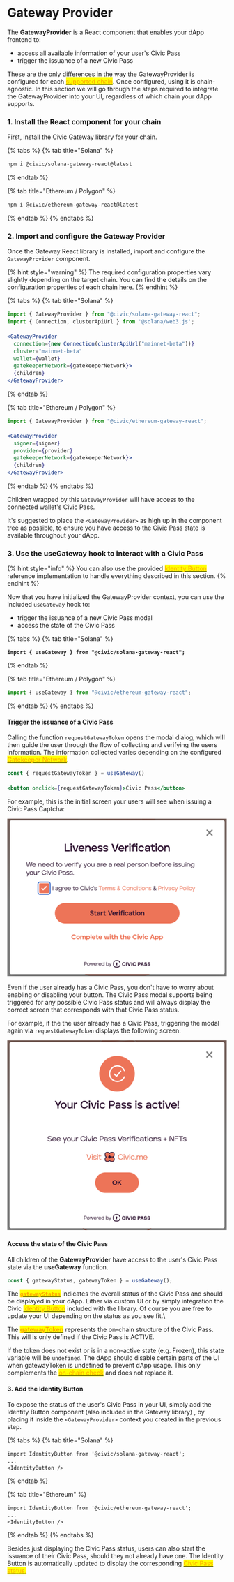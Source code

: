 # Gateway Provider

The **GatewayProvider** is a React component that enables your dApp frontend to:

* access all available information of your user's Civic Pass
* trigger the issuance of a new Civic Pass&#x20;

These are the only differences in the way the GatewayProvider is configured for each <mark style="color:orange;"></mark> [<mark style="color:orange;">supported chain</mark>](../../../../overview/supported-blockchains.md). <mark style="color:orange;"></mark> Once configured, using it is chain-agnostic. In this section we will go through the steps required to integrate the GatewayProvider into your UI, regardless of which chain your dApp supports.&#x20;

### 1. Install the React component for your chain

First, install the Civic Gateway library for your chain.

{% tabs %}
{% tab title="Solana" %}
```bash
npm i @civic/solana-gateway-react@latest
```
{% endtab %}

{% tab title="Ethereum / Polygon" %}
```bash
npm i @civic/ethereum-gateway-react@latest
```
{% endtab %}
{% endtabs %}

### 2. Import and configure the Gateway Provider

Once the Gateway React library is installed, import and configure the `GatewayProvider` component.&#x20;

{% hint style="warning" %}
The required configuration properties vary slightly depending on the target chain. You can find the details on the configuration properties of each chain [here](configuration-parameters/).
{% endhint %}

{% tabs %}
{% tab title="Solana" %}
```jsx
import { GatewayProvider } from "@civic/solana-gateway-react";
import { Connection, clusterApiUrl } from '@solana/web3.js';

<GatewayProvider
  connection={new Connection(clusterApiUrl("mainnet-beta"))}
  cluster="mainnet-beta"
  wallet={wallet}
  gatekeeperNetwork={gatekeeperNetwork}>
  {children}
</GatewayProvider>
```
{% endtab %}

{% tab title="Ethereum / Polygon" %}
```jsx
import { GatewayProvider } from "@civic/ethereum-gateway-react";

<GatewayProvider
  signer={signer}
  provider={provider}
  gatekeeperNetwork={gatekeeperNetwork}>
  {children}
</GatewayProvider>
```
{% endtab %}
{% endtabs %}

Children wrapped by this `GatewayProvider` will have access to the connected wallet's Civic Pass.

It's suggested to place the `<GatewayProvider>` as high up in the component tree as possible, to ensure you have access to the Civic Pass state is available throughout your dApp.

### 3. Use the useGateway hook to interact with a Civic Pass

{% hint style="info" %}
You can also use the provided [<mark style="color:orange;">Identity Button</mark>](../identity-button.md) reference implementation to handle everything described in this section.
{% endhint %}

Now that you have initialized the GatewayProvider context, you can use the included `useGateway` hook to:

* trigger the issuance of a new Civic Pass modal
* access the state of the Civic Pass

{% tabs %}
{% tab title="Solana" %}
<pre class="language-jsx"><code class="lang-jsx"><strong>import { useGateway } from "@civic/solana-gateway-react";
</strong></code></pre>
{% endtab %}

{% tab title="Ethereum / Polygon" %}
```jsx
import { useGateway } from "@civic/ethereum-gateway-react";
```
{% endtab %}
{% endtabs %}

#### Trigger the issuance of a Civic Pass

Calling the function `requestGatewayToken` opens the modal dialog, which will then guide the user through the flow of collecting and verifying the users information. The information collected varies depending on the configured [<mark style="color:orange;">Gatekeeper Network</mark>](../../selecting-a-pass.md).&#x20;

```jsx
const { requestGatewayToken } = useGateway()

<button onclick={requestGatewayToken}>Civic Pass</button>
```

For example, this is the initial screen your users will see when issuing a Civic Pass Captcha:

![](<../../../../../.gitbook/assets/image (15).png>)

Even if the user already has a Civic Pass, you don't have to worry about enabling or disabling your button. The Civic Pass modal supports being triggered for any possible Civic Pass status and will always display the correct screen that corresponds with that Civic Pass status.&#x20;

For example, if the the user already has a Civic Pass, triggering the modal again via `requestGatewayToken` displays the following screen:

![](<../../../../../.gitbook/assets/image (13).png>)



#### Access the state of the Civic Pass&#x20;

All children of the **GatewayProvider** have access to the user's Civic Pass state via the **useGateway** function.&#x20;

```jsx
const { gatewayStatus, gatewayToken } = useGateway();
```

The [<mark style="color:orange;">**`gatewayStatus`**</mark>](gateway-status.md) indicates the overall status of the Civic Pass and should be displayed in your dApp. Either via custom UI or by simply integration the Civic [<mark style="color:orange;">Identity Button</mark>](../identity-button.md) included with the library. Of course you are free to update your UI depending on the status as you see fit.\


The [<mark style="color:orange;">**gatewayToken**</mark>](gateway-token/) represents the on-chain structure of the Civic Pass. This will is only defined if the Civic Pass is ACTIVE.

If the token does not exist or is in a non-active state (e.g. Frozen), this state variable will be `undefined`. The dApp should disable certain parts of the UI when gatewayToken is undefined to prevent dApp usage. This only complements the [<mark style="color:orange;">on-chain check</mark>](../../on-chain-integration/) and does not replace it.

#### 3. Add the Identity Button

To expose the status of the user's Civic Pass in your UI, simply add the Identity Button component (also included in the Gateway library) , by placing it inside the `<GatewayProvider>` context you created in the previous step.

{% tabs %}
{% tab title="Solana" %}
```tsx
import IdentityButton from '@civic/solana-gateway-react';
...
<IdentityButton />
```
{% endtab %}

{% tab title="Ethereum" %}
```tsx
import IdentityButton from '@civic/ethereum-gateway-react';
...
<IdentityButton />
```
{% endtab %}
{% endtabs %}

&#x20;Besides just displaying the Civic Pass status, users can also start the issuance of their Civic Pass, should they not already have one. The Identity Button is automatically updated to display the corresponding [<mark style="color:orange;">Civic Pass status.</mark>](gateway-status.md)<mark style="color:orange;"></mark>
